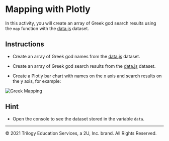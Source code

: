 # Mapping with Plotly

In this activity, you will create an array of Greek god search results using the `map` function with the [data.js](Unsolved/data.js) dataset.

## Instructions

* Create an array of Greek god names from the [data.js](Unsolved/data.js) dataset.

* Create an array of Greek god search results from the [data.js](Unsolved/data.js) dataset.

* Create a Plotly bar chart with names on the x axis and search results on the y axis, for example: 

![Greek Mapping](../../Images/greek_map.png)

## Hint

* Open the console to see the dataset stored in the variable `data`.

---

© 2021 Trilogy Education Services, a 2U, Inc. brand. All Rights Reserved.
